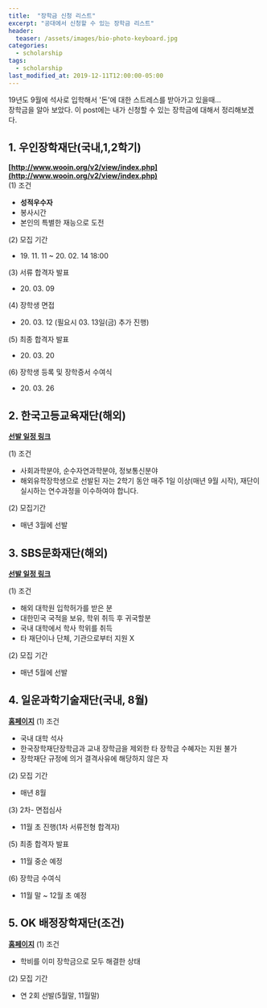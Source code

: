 ```yaml
---
title:  "장학금 신청 리스트"
excerpt: "공대에서 신청할 수 있는 장학금 리스트"
header:
  teaser: /assets/images/bio-photo-keyboard.jpg
categories:
  - scholarship
tags:
  - scholarship
last_modified_at: 2019-12-11T12:00:00-05:00
---
```

19년도 9월에 석사로 입학해서 '돈'에 대한 스트레스를 받아가고 있을때...   
장학금을 알아 보았다.
이 post에는 내가 신청할 수 있는 장학금에 대해서 정리해보겠다.

## 1. 우인장학재단(국내,1,2학기)

**[http://www.wooin.org/v2/view/index.php](http://www.wooin.org/v2/view/index.php)**   
(1) 조건
- **성적우수자**
- 봉사시간
- 본인의 특별한 재능으로 도전

(2) 모집 기간
- 19\. 11. 11 ~ 20. 02. 14 18:00

(3) 서류 합격자 발표
-  20\. 03\. 09
 
(4) 장학생 면접
- 20\. 03\. 12  (필요시 03. 13일(금) 추가 진행)

(5) 최종 합격자 발표
- 20\. 03\. 20

(6) 장학생 등록 및 장학증서 수여식
- 20\. 03\. 26

## 2. 한국고등교육재단(해외)
**[선발 일정 링크](https://www.kfas.or.kr/ScholarShip/ScholarShip0201.aspx)**   

(1) 조건
- 사회과학분야, 순수자연과학분야, 정보통신분야
- 해외유학장학생으로 선발된 자는 2학기 동안 매주 1일 이상(매년 9월 시작), 재단이 실시하는 연수과정을 이수하여야 합니다.

(2) 모집기간
- 매년 3월에 선발

## 3. SBS문화재단(해외)

**[선발 일정 링크 ](http://foundation.sbs.co.kr/culture.cmd?act=agendaFutureHumanGuideline)**   

(1) 조건 
- 해외 대학원  입학허가를 받은 분
-  대한민국 국적을 보유, 학위 취득 후 귀국할분
- 국내 대학에서 학사 학위를 취득
- 타 재단이나 단체, 기관으로부터 지원 X

(2) 모집 기간
- 매년 5월에 선발
	
## 4. 일운과학기술재단(국내, 8월)

**[홈페이지](http://www.ilun.or.kr/main/kr_main.asp)**
(1) 조건 
- 국내 대학 석사
- 한국장학재단장학금과 교내 장학금을 제외한 타 장학금 수혜자는 지원 불가  
- 장학재단 규정에 의거 결격사유에 해당하지 않은 자

(2) 모집 기간
-  매년 8월

(3) 2차- 면접심사
- 11월 초 진행(1차 서류전형 합격자)  

(5) 최종 합격자 발표
- 11월 중순 예정  

(6) 장학금 수여식
- 11월 말 ~ 12월 초 예정

## 5. OK 배정장학재단(조건)
**[홈페이지](https://www.aprovision.or.kr:40000/#/)**
(1) 조건
- 학비를 이미 장학금으로 모두 해결한 상태

(2) 모집 기간
- 연 2회 선발(5월말, 11월말)

<!--stackedit_data:
eyJoaXN0b3J5IjpbLTI3NTQ0MzY4MSwtMTI0MTQyNDkzMywtMT
Q0NTU0NzI0OSwtNjk2NjcwMTYxLDM5NDcyMjAzLC0xMTgyNDc0
ODI3XX0=
-->